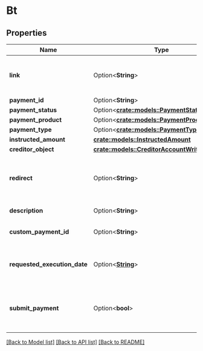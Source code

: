 # Bt

## Properties

Name | Type | Description | Notes
------------ | ------------- | ------------- | -------------
**link** | Option<**String**> | Link to initiate authorization with Institution | [optional][readonly][default to https://ob.nordigen.com/pis/start/0287b538-a4ee-46f4-8117-5d2c6b793ce3/{$INSTITUTION_ID}]
**payment_id** | Option<**String**> | Payment ID | [optional][readonly]
**payment_status** | Option<[**crate::models::PaymentStatusEnum**](PaymentStatusEnum.md)> |  | [optional][readonly]
**payment_product** | Option<[**crate::models::PaymentProductEnum**](PaymentProductEnum.md)> |  | [optional][default to Isct]
**payment_type** | Option<[**crate::models::PaymentTypeEnum**](PaymentTypeEnum.md)> |  | [optional][readonly]
**instructed_amount** | [**crate::models::InstructedAmount**](InstructedAmount.md) |  | 
**creditor_object** | [**crate::models::CreditorAccountWrite**](CreditorAccountWrite.md) |  | 
**redirect** | Option<**String**> | Redirect URL to your application after payment is done | 
**description** | Option<**String**> | Payment description | [optional][default to GOCARDLESS]
**custom_payment_id** | Option<**String**> | Payment Custom Payment ID | [optional]
**requested_execution_date** | Option<[**String**](string.md)> | Payment Execution date (for periodic payments) | [optional]
**submit_payment** | Option<**bool**> | Indicates whether payment should be submitted separately | [optional][default to false]

[[Back to Model list]](../README.md#documentation-for-models) [[Back to API list]](../README.md#documentation-for-api-endpoints) [[Back to README]](../README.md)


